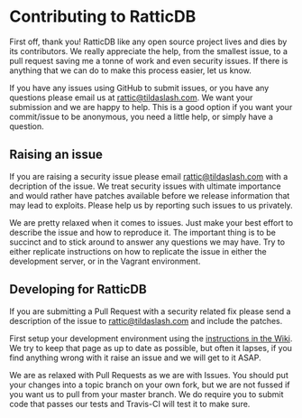# Contributing to RatticDB

First off, thank you! RatticDB like any open source project lives and dies by its contributors. We really appreciate the help, from the smallest issue, to a pull request saving me a tonne of work and even security issues. If there is anything that we can do to make this process easier, let us know.

If you have any issues using GitHub to submit issues, or you have any questions please email us at [rattic@tildaslash.com](mailto:rattic@tildaslash.com). We want your submission and we are happy to help. This is a good option if you want your commit/issue to be anonymous, you need a little help, or simply have a question.

## Raising an issue

If you are raising a security issue please email [rattic@tildaslash.com](mailto:rattic@tildaslash.com) with a decription of the issue. We treat security issues with ultimate importance and would rather have patches available before we release information that may lead to exploits. Please help us by reporting such issues to us privately.

We are pretty relaxed when it comes to issues. Just make your best effort to describe the issue and how to reproduce it. The important thing is to be succinct and to stick around to answer any questions we may have. Try to either replicate instructions on how to replicate the issue in either the development server, or in the Vagrant environment.

## Developing for RatticDB

If you are submitting a Pull Request with a security related fix please send a description of the issue to [rattic@tildaslash.com](mailto:rattic@tildaslash.com) and include the patches.

First setup your development environment using the [instructions in the Wiki](https://github.com/tildaslash/RatticWeb/wiki/Development). We try to keep that page as up to date as possible, but often it lapses, if you find anything wrong with it raise an issue and we will get to it ASAP.

We are as relaxed with Pull Requests as we are with Issues. You should put your changes into a topic branch on your own fork, but we are not fussed if you want us to pull from your master branch. We do require you to submit code that passes our tests and Travis-CI will test it to make sure.

